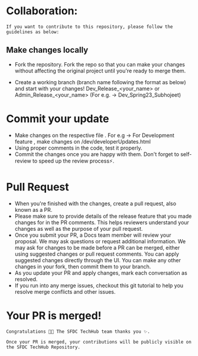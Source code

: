 
# Collaboration:

    If you want to contribute to this repository, please follow the guidelines as below:

## Make changes locally

  - Fork the repository.
    Fork the repo so that you can make your changes without affecting the original project until you're ready to merge them.

  - Create a working branch (branch name following the format as below) and start with your changes!
      Dev_Release_<your_name> or Admin_Release_<your_name> (For e.g. -> Dev_Spring23_Subhojeet)

# Commit your update

  - Make changes on the respective file . For e.g -> For Development feature , make changes on /dev/developerUpdates.html
  - Using proper comments in the code, test it properly.
  - Commit the changes once you are happy with them. Don't forget to self-review to speed up the review process⚡.

# Pull Request

  - When you're finished with the changes, create a pull request, also known as a PR.
  - Please make sure to provide details of the release feature that you made changes for in the PR comments. This helps reviewers understand your changes as      well as the purpose of your pull request.
  - Once you submit your PR, a Docs team member will review your proposal. We may ask questions or request additional information.
    We may ask for changes to be made before a PR can be merged, either using suggested changes or pull request comments. You can apply suggested changes       directly through the UI. You can make any other changes in your fork, then commit them to your branch.
  - As you update your PR and apply changes, mark each conversation as resolved.
  - If you run into any merge issues, checkout this git tutorial to help you resolve merge conflicts and other issues.
  
# Your PR is merged!

    Congratulations 🎉🎉 The SFDC TechHub team thanks you ✨.

    Once your PR is merged, your contributions will be publicly visible on the SFDC TechHub Repository.

